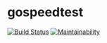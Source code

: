 # gospeedtest
[![Build Status](https://travis-ci.org/mhann/gospeedtest.svg?branch=master)](https://travis-ci.org/mhann/gospeedtest) [![Maintainability](https://api.codeclimate.com/v1/badges/8395c003db14f375544e/maintainability)](https://codeclimate.com/github/mhann/gospeedtest/maintainability)
